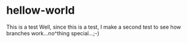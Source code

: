 # hellow-world
This is a test
Well, since this is a test, I make a second test to see how branches work...no^thing special...;-)
